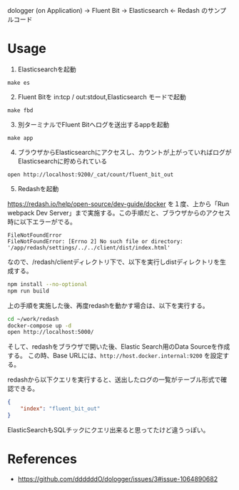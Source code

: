 dologger (on Application) -> Fluent Bit -> Elasticsearch <- Redash のサンプルコード


# Usage

1. Elasticsearchを起動
```console
make es
```

2. Fluent Bitを in:tcp / out:stdout,Elasticsearch モードで起動

```console
make fbd
```

3. 別ターミナルでFluent Bitへログを送出するappを起動

```console
make app
```

4. ブラウザからElasticsearchにアクセスし、カウントが上がっていればログがElasticsearchに貯められている

```console
open http://localhost:9200/_cat/count/fluent_bit_out
```

5. Redashを起動

https://redash.io/help/open-source/dev-guide/docker を１度、上から「Run webpack Dev Server」まで実施する。この手順だと、ブラウザからのアクセス時に以下エラーがでる。

```
FileNotFoundError
FileNotFoundError: [Errno 2] No such file or directory: '/app/redash/settings/../../client/dist/index.html'
```

なので、/redash/clientディレクトリ下で、以下を実行しdistディレクトリを生成する。

```sh
npm install --no-optional
npm run build
```

上の手順を実施した後、再度redashを動かす場合は、以下を実行する。

```sh
cd ~/work/redash
docker-compose up -d
open http://localhost:5000/
```

そして、redashをブラウザで開いた後、Elastic Search用のData Sourceを作成する。
この時、Base URLには、`http://host.docker.internal:9200` を設定する。

redashから以下クエリを実行すると、送出したログの一覧がテーブル形式で確認できる。
```json
{
    "index": "fluent_bit_out"
}
```

ElasticSearchもSQLチックにクエリ出来ると思ってたけど違うっぽい。


# References

- https://github.com/ddddddO/dologger/issues/3#issue-1064890682
